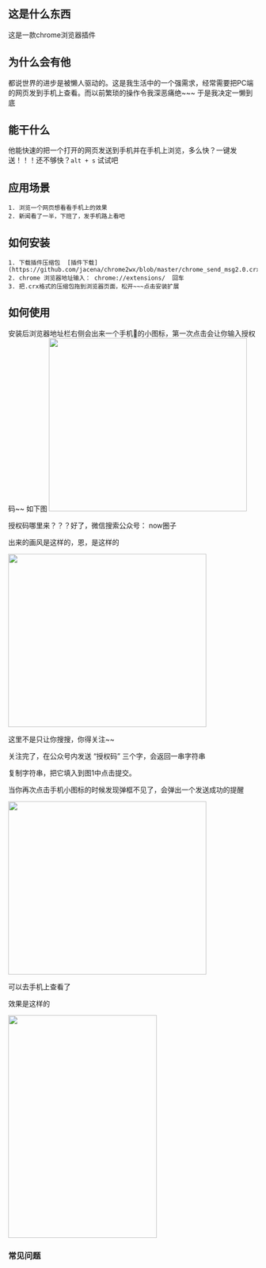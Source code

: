 ## 这是什么东西

这是一款chrome浏览器插件

## 为什么会有他

都说世界的进步是被懒人驱动的。这是我生活中的一个强需求，经常需要把PC端的网页发到手机上查看。而以前繁琐的操作令我深恶痛绝~~~ 于是我决定一懒到底

## 能干什么

他能快速的把一个打开的网页发送到手机并在手机上浏览，多么快？一键发送！！！还不够快？`alt + s` 试试吧

## 应用场景
```
1. 浏览一个网页想看看手机上的效果
2. 新闻看了一半，下班了，发手机路上看吧
```
## 如何安装

```
1. 下载插件压缩包  [插件下载](https://github.com/jacena/chrome2wx/blob/master/chrome_send_msg2.0.crx)
2. chrome 浏览器地址输入： chrome://extensions/  回车
3. 把.crx格式的压缩包拖到浏览器页面，松开~~~点击安装扩展
```

## 如何使用

安装后浏览器地址栏右侧会出来一个手机📱的小图标，第一次点击会让你输入授权码~~ 如下图
<img src="http://wx4.sinaimg.cn/mw690/65299059ly1fgbyqmvfs8g20di0ak0tx.gif" width="400" height="350" />

授权码哪里来？？？好了，微信搜索公众号： now圈子  

出来的画风是这样的，恩，是这样的

<img src="http://wx3.sinaimg.cn/mw690/65299059ly1fgbz2475slj20ku0ku3yw.jpg" width="400" height="350" /> 

这里不是只让你搜搜，你得关注~~

关注完了，在公众号内发送 “授权码” 三个字，会返回一串字符串

复制字符串，把它填入到图1中点击提交。

当你再次点击手机小图标的时候发现弹框不见了，会弹出一个发送成功的提醒

<img src="http://wx2.sinaimg.cn/mw690/65299059ly1fgbzjm98ayg20ca08875n.gif" width="400" height="350" />

可以去手机上查看了

效果是这样的

<img src="http://wx4.sinaimg.cn/mw690/65299059ly1fgcendwr3pj20ku0xs40n.jpg" width="300" height="450" />


### 常见问题





